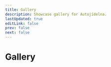 ```yaml
---
title: Gallery
description: Showcase gallery for Autojídelna.
lastUpdated: true
editLink: false
prev: false
next: false
---
```


# Gallery
